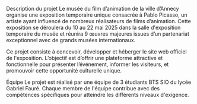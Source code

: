 Description du projet
Le musée du film d’animation de la ville d’Annecy organise une exposition temporaire unique consacrée à Pablo Picasso, un artiste ayant influencé de nombreux réalisateurs de films d’animation. Cette exposition se déroulera du 10 au 22 mai 2025 dans la salle d'exposition temporaire du musée et réunira 9 œuvres majeures issues d’un partenariat exceptionnel avec de grands musées internationaux.

Ce projet consiste à concevoir, développer et héberger le site web officiel de l'exposition. L’objectif est d’offrir une plateforme attractive et fonctionnelle pour présenter l’événement, informer les visiteurs, et promouvoir cette opportunité culturelle unique.

Équipe
Le projet est réalisé par une équipe de 3 étudiants BTS SIO du lycée Gabriel Fauré. Chaque membre de l'équipe contribue avec des compétences spécifiques pour atteindre les différents niveaux d'exigence.
